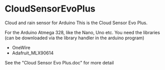# CloudSensorEvoPlus
Cloud and rain sensor for Arduino
This is the Cloud Sensor Evo Plus.

For the Arduino Atmega 328, like the Nano, Uno etc.
You need the libraries (can be downloaded via the library handler in the arduino program)
- OneWire
- Adafruit_MLX90614

See the "Cloud Sensor Evo Plus.doc" for more detail
